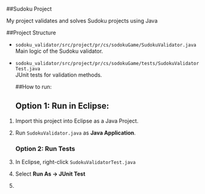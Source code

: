 ##Sudoku Project

My project validates and solves Sudoku projects using Java

##Project Structure
- `sodoku_validator/src/project/pr/cs/sodokuGame/SudokuValidator.java`  
  Main logic of the Sudoku validator.
- `sodoku_validator/src/project/pr/cs/sodokuGame/tests/SudokuValidatorTest.java`  
  JUnit tests for validation methods.


  ##How to run:
  ## Option 1: Run in Eclipse:
1. Import this project into Eclipse as a Java Project.
2. Run `SudokuValidator.java` as **Java Application**.

   ### Option 2: Run Tests
1. In Eclipse, right-click `SudokuValidatorTest.java`
2. Select **Run As → JUnit Test**

3. 
  
